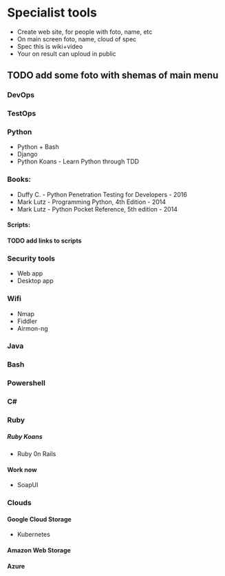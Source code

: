 # Specialist tools
* Create web site, for people with foto, name, etc
* On main screen foto, name, cloud of spec
* Spec this is wiki+video
* Your on result can uploud in public


## TODO add some foto with shemas of main menu
### DevOps
### TestOps
### Python
* Python + Bash
* Django
* Python Koans - Learn Python through TDD
### Books:
* Duffy C. - Python Penetration Testing for Developers - 2016
* Mark Lutz - Programming Python, 4th Edition - 2014
* Mark Lutz - Python Pocket Reference, 5th edition - 2014
#### Scripts:
#### TODO add links to scripts
### Security tools
* Web app
* Desktop app
### Wifi
* Nmap
* Fiddler
* Airmon-ng
### Java
### Bash
### Powershell
### C#
### Ruby
##### Ruby Koans
* Ruby 0n Rails
#### Work now
* SoapUI
### Clouds
#### Google Cloud Storage
* Kubernetes
#### Amazon Web Storage
#### Azure

